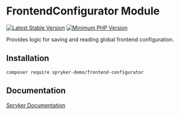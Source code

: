 # FrontendConfigurator Module
[![Latest Stable Version](https://poser.pugx.org/spryker-demo/frontend-configurator/v/stable.svg)](https://packagist.org/packages/spryker-demo/frontend-configurator)
[![Minimum PHP Version](https://img.shields.io/badge/php-%3E%3D%207.4-8892BF.svg)](https://php.net/)

Provides logic for saving and reading global frontend configuration.

## Installation

```
composer require spryker-demo/frontend-configurator
```

## Documentation

[Spryker Documentation](https://academy.spryker.com/developing_with_spryker/module_guide/modules.html)
